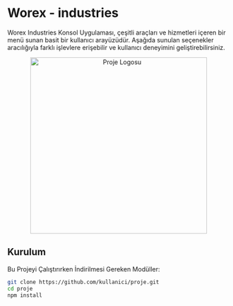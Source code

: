 <!-- Başlık -->
# Worex - industries
<!-- Kısa Açıklama -->
Worex Industries Konsol Uygulaması, çeşitli araçları ve hizmetleri içeren bir menü sunan basit bir kullanıcı arayüzüdür. Aşağıda sunulan seçenekler aracılığıyla farklı işlevlere erişebilir ve kullanıcı deneyimini geliştirebilirsiniz.

<!-- Proje Logosu -->
<p align="center">
  <img src="https://i.hizliresim.com/oizit5v.png" alt="Proje Logosu" width="400">
</p>

<!-- Kurulum -->
## Kurulum

Bu Projeyi Çalıştırırken İndirilmesi Gereken Modüller:

```bash
git clone https://github.com/kullanici/proje.git
cd proje
npm install
